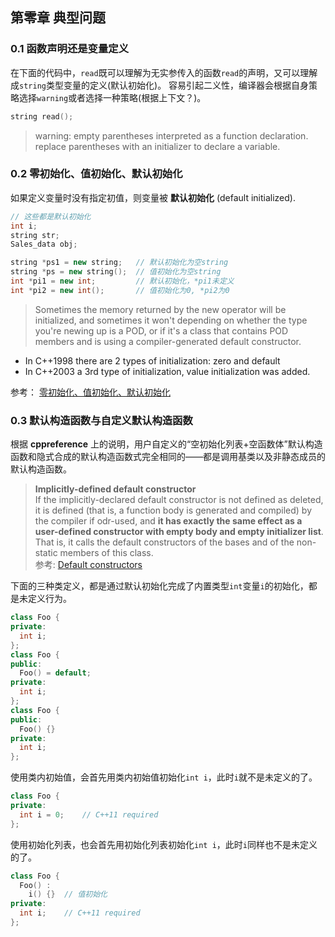 ## 第零章 典型问题
### 0.1 函数声明还是变量定义
在下面的代码中，`read`既可以理解为无实参传入的函数`read`的声明，又可以理解成`string`类型变量的定义(默认初始化)。
容易引起二义性，编译器会根据自身策略选择`warning`或者选择一种策略(根据上下文？)。
```cpp
string read();
```
> warning: empty parentheses interpreted as a function declaration. replace parentheses with an initializer to declare a variable.

### 0.2 零初始化、值初始化、默认初始化
如果定义变量时没有指定初值，则变量被 **默认初始化** (default initialized).
```cpp
// 这些都是默认初始化
int i;
string str;
Sales_data obj;
```
```cpp
string *ps1 = new string;   // 默认初始化为空string
string *ps = new string();  // 值初始化为空string
int *pi1 = new int;         // 默认初始化，*pi1未定义
int *pi2 = new int();       // 值初始化为0, *pi2为0
```
> Sometimes the memory returned by the new operator will be initialized, and sometimes it won't depending on whether the type you're newing up is a POD, or if it's a class that contains POD members and is using a compiler-generated default constructor.
* In C++1998 there are 2 types of initialization: zero and default
* In C++2003 a 3rd type of initialization, value initialization was added.

参考：
[零初始化、值初始化、默认初始化](https://stackoverflow.com/questions/1613341/what-do-the-following-phrases-mean-in-c-zero-default-and-value-initializat)

### 0.3 默认构造函数与自定义默认构造函数
根据 **cppreference** 上的说明，用户自定义的“空初始化列表+空函数体”默认构造函数和隐式合成的默认构造函数式完全相同的——都是调用基类以及非静态成员的默认构造函数。
> **Implicitly-defined default constructor**  
If the implicitly-declared default constructor is not defined as deleted, it is defined (that is, a function body is generated and compiled) by the compiler if odr-used, and **it has exactly the same effect as a user-defined constructor with empty body and empty initializer list**. That is, it calls the default constructors of the bases and of the non-static members of this class.  
参考: [Default constructors](http://en.cppreference.com/w/cpp/language/default_constructor)

下面的三种类定义，都是通过默认初始化完成了内置类型`int`变量`i`的初始化，都是未定义行为。
```cpp
class Foo {
private:
  int i;
};
class Foo {
public:
  Foo() = default;
private:
  int i;
};
class Foo {
public:
  Foo() {}
private:
  int i;
};
```
使用类内初始值，会首先用类内初始值初始化`int i`，此时`i`就不是未定义的了。
```cpp
class Foo {
private:
  int i = 0;    // C++11 required
};
```
使用初始化列表，也会首先用初始化列表初始化`int i`，此时`i`同样也不是未定义的了。
```cpp
class Foo {
  Foo() :
    i() {}  // 值初始化
private:
  int i;    // C++11 required
};
```
